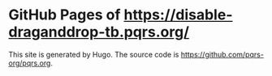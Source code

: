 # GitHub Pages of <https://disable-draganddrop-tb.pqrs.org/>

This site is generated by Hugo.
The source code is <https://github.com/pqrs-org/pqrs.org>.
